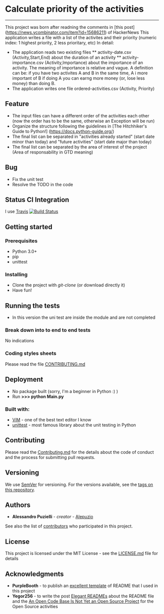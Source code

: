 # Calculate priority of the activities
--------
This project was born after readning the comments in [this post] (https://news.ycombinator.com/item?id=15686211) of HackerNews
This application writes a file with a list of the activites and their priority (numeric index: 1 highest priority, 2 less prioritary, etc)
In detail:
* The application reads two existing files
** activity-date.csv (Activity,Start,End) about the duration of an activity
** activity-importance.csv (Activity,Importance) about the importance of an activity. The meaning of importance is relative and vague. A definition can be: if you have two activites A and B in the same time, A i more important of B if doing A you can earng more money (or, lose less money) than doing B.
* The application writes one file ordered-activities.csv (Activity, Priority)


## Feature

* The input files can have a different order of the activities each other (now the order has to be the same, otherwise an Exception will be run)
* Organize the structure following the guidelines in [The Hitchhiker's Guide to Python!] (https://docs.python-guide.org/)
* The final list can be separated in "activities already started" (start date minor than today) and "future activities" (start date major than today)
* The final list can be separated by the area of interest of the project (Area of responsability in GTD meaning)

## Bug
* Fix the unit test
* Resolve the TODO in the code

## Status CI Integration
 
 I use [Travis](https://travis-ci.org/)
 [![Build Status](https://travis-ci.org/alepuzio/calculate-priority-activities.svg?branch=master)](https://travis-ci.org/alepuzio/calculate-priority-activities)

## Getting started

### Prerequisites

- Python 3.0+
- pip
- unittest 

### Installing

- Clone the project with _git-clone_ (or download directly it)
- Have fun!


## Running the tests
- In this version the uni test are inside the module and are not completed

### Break down into to end to end tests

No indications

### Coding styles sheets

Please read the file [CONTRIBUTING.md](http://github.com/alepuzio/calculate-priority-activities/CONTRIBUTING.md)

## Deployment
 
 - No package built (sorry, I'm a beginner in Python :) )
 - Run    __>>> python Main.py__ 
 
### Built with:

* [ViM](http://www.vim.org) - one of the best text editor I know
* [unittest](https://docs.python.org/3/library/unittest.html) - most famous library about the unit testing in Python

## Contributing

Please read the [Contributing.md](http://github.com/alepuzio/calculate-priority-activities/CONTRIBUTING.md) for the details about the code of conduct and the process for submitting pull requests.

## Versioning

We use [SemVer](http://semver.org/) for versioning. For the versions available, see the [tags on this repository](https://github.com/alepuzio/calculate-priority-activities/tags). 

## Authors

* **Alessandro Puzielli** - *creator* - [Alepuzio](https://github.com/alepuzio)

See also the list of [contributors](https://github.com/alepuzio/calculate-priority-activities/contributors) who participated in this project.

## License

This project is licensed under the MIT License - see the [LICENSE.md](LICENSE.md) file for details

## Acknowledgments

* **PurpleBooth** - to publish an [excellent template](https://gist.github.com/PurpleBooth/109311bb0361f32d87a2) of README that I used in this project 
* **Yegor256** - to write the post [Elegant READMEs](https://www.yegor256.com/2019/04/23/elegant-readme.html) about the README file and the [An Open Code Base Is Not Yet an Open Source Project](https://www.yegor256.com/2018/05/08/open-source-attributes.html) for the Open Source activities
